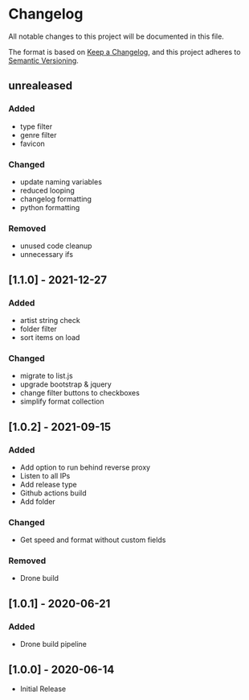 # Changelog

All notable changes to this project will be documented in this file.

The format is based on [Keep a Changelog](https://keepachangelog.com/en/1.0.0/),
and this project adheres to [Semantic Versioning](https://semver.org/spec/v2.0.0.html).

## unrealeased

### Added

- type filter
- genre filter
- favicon

### Changed

- update naming variables
- reduced looping
- changelog formatting
- python formatting

### Removed

- unused code cleanup
- unnecessary ifs

## [1.1.0] - 2021-12-27

### Added

- artist string check
- folder filter
- sort items on load

### Changed

- migrate to list.js
- upgrade bootstrap & jquery
- change filter buttons to checkboxes
- simplify format collection

## [1.0.2] - 2021-09-15

### Added

- Add option to run behind reverse proxy
- Listen to all IPs
- Add release type
- Github actions build
- Add folder

### Changed

- Get speed and format without custom fields

### Removed

- Drone build

## [1.0.1] - 2020-06-21

### Added

- Drone build pipeline

## [1.0.0] - 2020-06-14

- Initial Release
